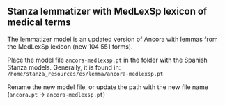 ## Stanza lemmatizer with MedLexSp lexicon of medical terms

The lemmatizer model is an updated version of Ancora with lemmas from the MedLexSp lexicon (new 104 551 forms).

Place the model file ``ancora-medlexsp.pt`` in the folder with the Spanish Stanza models. Generally, it is found in: ``/home/stanza_resources/es/lemma/ancora-medlexsp.pt``

Rename the new model file, or update the path with the new file name (``ancora.pt`` &rarr; ``ancora-medlexsp.pt``)

